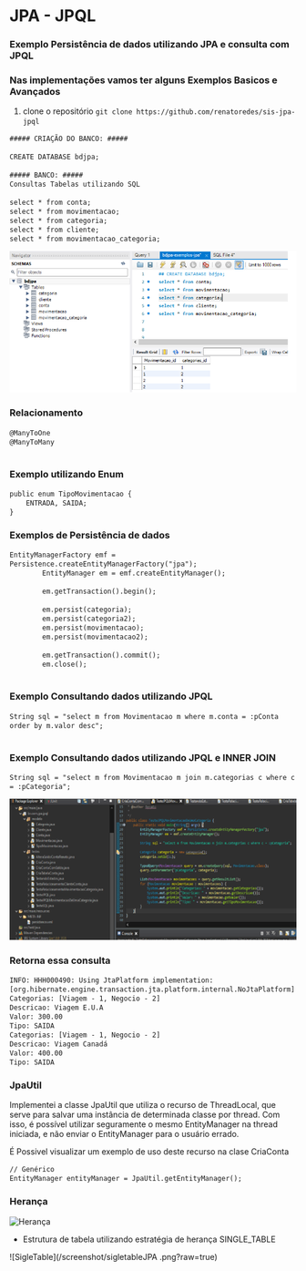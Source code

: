 # JPA - JPQL
### Exemplo Persistência de dados utilizando JPA e consulta com JPQL 
### Nas implementações vamos ter alguns Exemplos Basicos e Avançados

1. clone o repositório `git clone https://github.com/renatoredes/sis-jpa-jpql`

```
##### CRIAÇÃO DO BANCO: #####

CREATE DATABASE bdjpa;

##### BANCO: #####
Consultas Tabelas utilizando SQL

select * from conta;
select * from movimentacao;
select * from categoria;
select * from cliente;
select * from movimentacao_categoria;

```
  ![Consulta SQL](/screenshot/banco.png?raw=true "SQL")
### Relacionamento

```
@ManyToOne
@ManyToMany
 
```
### Exemplo utilizando Enum
```
public enum TipoMovimentacao {
	ENTRADA, SAIDA;
}
```
### Exemplos de Persistência de dados

```
EntityManagerFactory emf = Persistence.createEntityManagerFactory("jpa");
		EntityManager em = emf.createEntityManager();

		em.getTransaction().begin();

		em.persist(categoria);
		em.persist(categoria2);
		em.persist(movimentacao);
		em.persist(movimentacao2);

		em.getTransaction().commit();
		em.close();
  
  ```  
  ### Exemplo Consultando dados utilizando JPQL
    
  ```
 String sql = "select m from Movimentacao m where m.conta = :pConta order by m.valor desc";
    
  ```
 ### Exemplo Consultando dados utilizando JPQL e INNER JOIN
  
  ```
String sql = "select m from Movimentacao m join m.categorias c where c = :pCategoria"; 
 
  ```
![Consulta JPQL](/screenshot/projeto.png?raw=true "Consulta JPQL")

### Retorna essa consulta
```
INFO: HHH000490: Using JtaPlatform implementation: [org.hibernate.engine.transaction.jta.platform.internal.NoJtaPlatform]
Categorias: [Viagem - 1, Negocio - 2]
Descricao: Viagem E.U.A
Valor: 300.00
Tipo: SAIDA
Categorias: [Viagem - 1, Negocio - 2]
Descricao: Viagem Canadá
Valor: 400.00
Tipo: SAIDA
```  
  
 ### JpaUtil 
Implementei a classe JpaUtil que utiliza o recurso de  ThreadLocal<EntityManager>, que
serve para salvar uma instância de determinada classe por thread. Com isso, é possível
utilizar seguramente o mesmo EntityManager na thread iniciada, e não enviar
o EntityManager para o usuário errado.<br />
 
É Possivel visualizar um exemplo de uso deste recurso na clase CriaConta
```
// Genérico
EntityManager entityManager = JpaUtil.getEntityManager();
```
### Herança

![Herança](/screenshot/herançaJPA.png?raw=true) <br/>

* Estrutura de tabela utilizando estratégia de herança SINGLE_TABLE

![SigleTable](/screenshot/sigletableJPA .png?raw=true)
